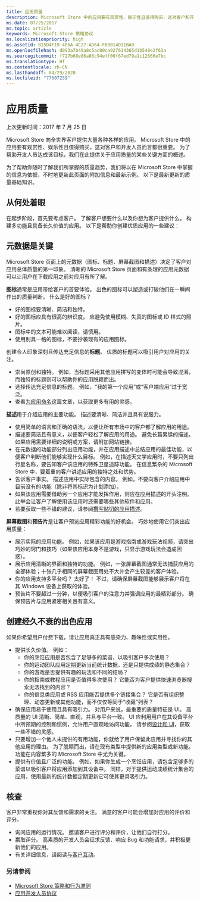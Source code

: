 ```yaml
---
title: 应用质量
description: Microsoft Store 中的应用要有观赏性、娱乐性且值得购买，这对客户和开发人员而言都很重要。 为了帮助开发人员达成该目标，我们在此提供关于应用质量的某些关键方面的概述。
ms.date: 07/25/2017
ms.topic: article
keywords: Microsoft Store 策略协议
ms.localizationpriority: high
ms.assetid: B15D4F19-4E6A-4C27-AD64-F03014D11BA9
ms.openlocfilehash: d093a7b49a8c5ac00ca927614365d1b548e2f63a
ms.sourcegitcommit: f727b68e86a86c94eff00f67ed79a1c12666e7bc
ms.translationtype: HT
ms.contentlocale: zh-CN
ms.lasthandoff: 04/29/2020
ms.locfileid: "77607259"
---
```

# <a name="app-quality"></a>应用质量

上次更新时间：2017 年 7 月 25 日

Microsoft Store 向全世界客户提供大量各种各样的应用。 Microsoft Store 中的应用要有观赏性、娱乐性且值得购买，这对客户和开发人员而言都很重要。 为了帮助开发人员达成该目标，我们在此提供关于应用质量的某些关键方面的概述。

为了帮助你随时了解我们所掌握的质量趋势，我们将以在 Microsoft Store 中掌握的信息为依据，不时地更新此页面的附加信息和最新示例。 以下是最新更新的质量基础知识。


## <a name="where-to-start"></a>从何处着眼

在起步阶段，首先要考虑客户。 了解客户想要什么以及你想为客户提供什么。 构建多功能且具备长久价值的应用。 以下是帮助你创建优质应用的一些建议：


## <a name="metadata-is-key"></a>元数据是关键

Microsoft Store 页面上的元数据（图标、标题、屏幕截图和描述）决定了客户对应用总体质量的第一印象。 清晰的 Microsoft Store 页面和有条理的应用元数据可以让用户在下载应用之前对应用有所了解。

**图标**通常是应用带给客户的首要体验。 出色的图标可以塑造或打破他们在一瞬间作出的质量判断。 什么是好的图标？

- 好的图标要清晰、简洁和独特。
- 好的图标应具有很高的辨识度。 应避免使用模糊、失真的图标或 ID 样式的照片。
- 图标中的文本可能难以阅读，请慎用。
- 使用别具一格的图标，不要抄袭现有的应用图标。

创建令人印象深刻且传达充足信息的**标题**。 优质的标题可以吸引用户对应用的关注。

- 崇尚原创和独特。 例如，当标题采用其他应用拼写的变体时可能会导致混淆，而独特的标题则可以帮助你的应用脱颖而出。
- 选择传达充足信息的标题。 例如，“我的第一个应用”或“客户端应用”过于宽泛。
- 查看[为应用命名](https://docs.microsoft.com/windows/uwp/publish/create-your-app-by-reserving-a-name#choosing-your-apps-name)这篇文章，以获取更多有用的灵感。

**描述**用于介绍应用的主要功能。 描述要清晰、简洁并且具有说服力。

- 使用简单的语言和正确的语法，以便让所有市场中的客户都了解应用的用途。
- 描述要简洁且有意义，以便客户轻松了解应用的用途。 避免长篇累牍的描述。 如果应用需要详细的说明或方案，请附加网站链接。
- 在元数据的功能部分列出应用功能，并在应用描述中总结应用的最佳功能，以便客户判断他们能够实现什么目标。 例如，在描述天文学应用时，不要只列出行星名称，要告知客户该应用的特殊卫星追踪功能。 在信息繁杂的 Microsoft Store 中，要着重向客户讲述应用的独特之处和优势。
- 告诉客户事实。 描述应用中实际包含的内容。 例如，不要向客户介绍应用中目前没有的功能（除非将其标识为计划添加）。
- 如果该应用需要借助另一个应用才能发挥作用，则应在应用描述的开头注明。 此举会让客户了解使用该应用时还需要哪些其他软件和应用。
- 若要获取一些不错的建议，请参阅[撰写贴切的应用描述](https://docs.microsoft.com/windows/uwp/publish/write-a-great-app-description)。

**屏幕截图**和**预告片**是让客户预览应用精彩功能的好机会。 巧妙地使用它们突出应用质量：

- 展示实际的应用功能。 例如，如果该应用是游戏指南或游戏玩法视频，请突出巧妙的窍门和技巧（如果该应用本身不是游戏，只显示游戏玩法会造成困惑）。
- 展示应用清晰的界面和独特的功能。 例如，一张屏幕截图通常无法捕获应用的全部体验；十张几乎相同的屏幕截图用处不大并会产生较差的客户体验。
- 你的应用支持多平台吗？ 太好了！ 不过，请确保屏幕截图能够展示客户将在其 Windows 设备上获取的体验。
- 预告片不要超过一分钟，以便吸引客户的注意力并强调应用的最精彩部分。 确保预告片与应用紧密相关且有意义。


## <a name="create-amazing-apps-with-staying-power"></a>创建经久不衰的出色应用

如果你希望用户付费下载，请让应用真正具有感染力、趣味性或实用性。

- 提供长久价值。 例如：
    - 你的烹饪应用是否包含了足够多的菜谱，以吸引客户多次使用？
    - 你的运动团队应用定期更新当前统计数据，还是只提供成绩的静态集合？
    - 你的游戏是否提供有趣的玩法和不同的结局？
    - 你的指南或教程应用是否值得多次使用？ 它能否为客户提供快速浏览器搜索无法找到的内容？
    - 你的信息类应用或 RSS 应用能否提供多个链接集合？ 它是否有组织整理、动态更新或其他功能，而不仅仅等同于“收藏”列表？
- 确保应用易于使用且具有吸引力。 对用户来说，最重要的质量特征是 UI。 高质量的 UI 清晰、简单、直观，并且与平台一致。 UI 应利用用户在其设备平台中所预期的控制和惯例，允许用户直观地访问功能。 请参阅[设计和 UI](https://developer.microsoft.com/windows/apps/design)，获取一些不错的灵感。
- 只要增加一个他人未提供的有用功能，你就给了用户保留此应用并寻找你的其他应用的理由。 为了脱颖而出，请在现有类型中提供新的应用类型或新功能。 功能在内容繁多的 Microsoft Store 中尤为关键。
- 提供有价值且广泛的功能。 例如，如果你生成一个烹饪应用，请包含足够多的菜谱以吸引客户将应用添加到其设备中。 同样，对于提供运动成绩统计集合的应用，使用最新的统计数据定期更新它可使其更具吸引力。


## <a name="check-in"></a>核查

客户非常重视你对其反馈和需求的关注。 满意的客户可能会增加对应用的评价和评分。

- 询问应用的运行情况。 邀请客户进行评分和评价，让他们自行打分。
- 赢取评分。 高素质的开发人员会征求反馈、响应 Bug 和功能请求，并积极更新他们的应用。
- 有关详细信息，请阅读[与客户互动](https://developer.microsoft.com/store/engage)。


### <a name="see-also"></a>另请参阅

- [Microsoft Store 策略和行为准则](store-policies-and-code-of-conduct.md)
- [应用开发人员协议](https://docs.microsoft.com/legal/windows/agreements/app-developer-agreement)